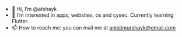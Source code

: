 - 👋 Hi, I’m @atshayk
- 👀 I’m interested in apps, websites, os and cysec. Currently learning Flutter.
- 📫 How to reach me: you can mail me at anistimurshayk@gmail.com

<!---
icybe/icybe is a ✨ special ✨ repository because its `README.md` (this file) appears on your GitHub profile.
You can click the Preview link to take a look at your changes.
--->
